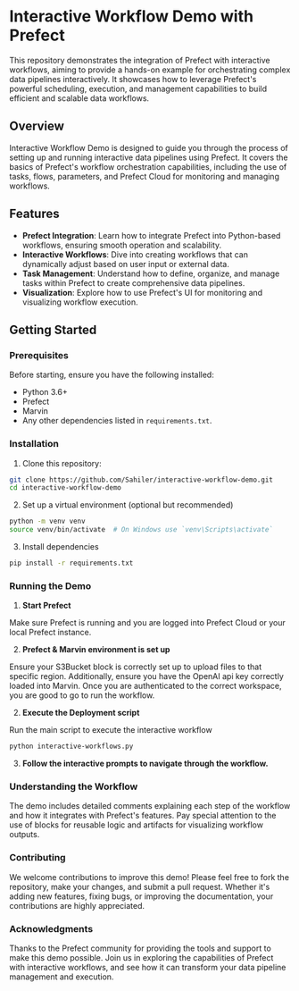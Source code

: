 # Interactive Workflow Demo with Prefect

This repository demonstrates the integration of Prefect with interactive workflows, aiming to provide a hands-on example for orchestrating complex data pipelines interactively. It showcases how to leverage Prefect's powerful scheduling, execution, and management capabilities to build efficient and scalable data workflows.

## Overview

Interactive Workflow Demo is designed to guide you through the process of setting up and running interactive data pipelines using Prefect. It covers the basics of Prefect's workflow orchestration capabilities, including the use of tasks, flows, parameters, and Prefect Cloud for monitoring and managing workflows.

## Features

- **Prefect Integration**: Learn how to integrate Prefect into Python-based workflows, ensuring smooth operation and scalability.
- **Interactive Workflows**: Dive into creating workflows that can dynamically adjust based on user input or external data.
- **Task Management**: Understand how to define, organize, and manage tasks within Prefect to create comprehensive data pipelines.
- **Visualization**: Explore how to use Prefect's UI for monitoring and visualizing workflow execution.

## Getting Started

### Prerequisites

Before starting, ensure you have the following installed:
- Python 3.6+
- Prefect
- Marvin 
- Any other dependencies listed in `requirements.txt`.

### Installation

1. Clone this repository:
```bash
git clone https://github.com/Sahiler/interactive-workflow-demo.git
cd interactive-workflow-demo
```
2. Set up a virtual environment (optional but recommended)

```bash
python -m venv venv
source venv/bin/activate  # On Windows use `venv\Scripts\activate`
```
3. Install dependencies
```bash
pip install -r requirements.txt
```

### Running the Demo
1. **Start Prefect**

  Make sure Prefect is running and you are logged into Prefect Cloud or your local Prefect instance.

2. **Prefect & Marvin environment is set up**

Ensure your S3Bucket block is correctly set up to upload files to that specific region. Additionally, ensure you have the OpenAI api key correctly loaded into Marvin. Once you are authenticated to the correct workspace, you are good to go to run the workflow.

2. **Execute the Deployment script**

  Run the main script to execute the interactive workflow
  
```bash
python interactive-workflows.py
```
3. **Follow the interactive prompts to navigate through the workflow.**

### Understanding the Workflow
The demo includes detailed comments explaining each step of the workflow and how it integrates with Prefect's features. Pay special attention to the use of blocks for reusable logic and artifacts for visualizing workflow outputs.

### Contributing
We welcome contributions to improve this demo! Please feel free to fork the repository, make your changes, and submit a pull request. Whether it's adding new features, fixing bugs, or improving the documentation, your contributions are highly appreciated.

### Acknowledgments
Thanks to the Prefect community for providing the tools and support to make this demo possible.
Join us in exploring the capabilities of Prefect with interactive workflows, and see how it can transform your data pipeline management and execution.

